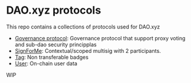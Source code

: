 # DAO.xyz protocols

This repo contains a collections of protocols used for DAO.xyz

- [Governance protocol]('./src/programs/lgovernance'): Governance protocol that support proxy voting and sub-dao security principplas
- [SignForMe]('./src/programs/lsignforme'): Contextual/scoped multisig with 2 participants.
- [Tag]('./src/programs/ltag'): Non transferable badges
- [User]('./src/programs/luser'): On-chain user data


WIP